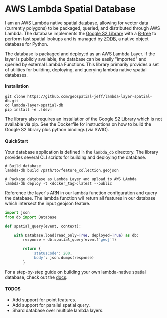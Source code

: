 # AWS Lambda Spatial Database

I am an AWS Lambda native spatial database, allowing for vector data (currently polygons) to be packaged, queried, and distributed through AWS Lambda.  The database implements the [Google S2 Library](http://s2geometry.io/) with a [B-tree](https://pythonhosted.org/BTrees/) to perform fast spatial lookups and is managed by [ZODB](http://www.zodb.org/en/latest/index.html), a native object database for Python.

The database is packaged and deployed as an AWS Lambda Layer.  If the layer is publicly available, the database can be easily "imported" and queried by external Lambda Functions.  This library primarily provides a set of utilities for building, deploying, and querying lambda native spatial databases.


#### Installation
```
git clone https://github.com/geospatial-jeff/lambda-layer-spatial-db.git
cd lambda-layer-spatial-db
pip install -e .[dev]
```

The library also requires an installation of the Google S2 Library which is not available via pip.  See the Dockerfile for instructions on how to build the Google S2 library plus python bindings (via SWIG). 

#### QuickStart
Your database application is defined in the `lambda_db` directory.  The library provides several CLI scripts for building and deploying the database.

```
# Build database
lambda-db build /path/to/feature_collection.geojson

# Package database as Lambda Layer and upload to AWS LAmbda
lambda-db deploy -t <docker_tag>:latest --public
```

Reference the layer's ARN in our lambda function configuration and query the database.  The lambda function will return all features in our database which intersect the input geojson feature.

```python
import json
from db import Database

def spatial_query(event, context):

    with Database.load(read_only=True, deployed=True) as db:
        response = db.spatial_query(event['geoj'])

        return {
            'statusCode': 200,
            'body': json.dumps(response)
        }
```

For a step-by-step guide on building your own lambda-native spatial database, check out the [docs](/docs/README.md).

#### TODOS

- Add support for point features.
- Add support for parallel spatial query.
- Shard database over multiple lambda layers.